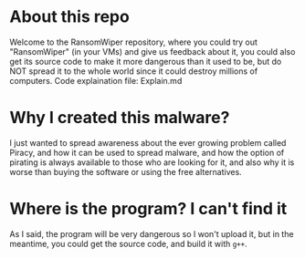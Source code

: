 # About this repo
Welcome to the RansomWiper repository, where you could try out "RansomWiper" (in your VMs) and give us feedback about it, you could also get its source code to make it more dangerous than it used to be, but do NOT spread it to the whole world since it could destroy millions of computers.
Code explaination file: Explain.md
# Why I created this malware?
I just wanted to spread awareness about the ever growing problem called Piracy, and how it can be used to spread malware, and how the option of pirating is always available to those who are looking for it, and also why it is worse than buying the software or using the free alternatives.
# Where is the program? I can't find it
As I said, the program will be very dangerous so I won't upload it, but in the meantime, you could get the source code, and build it with `g++`.
